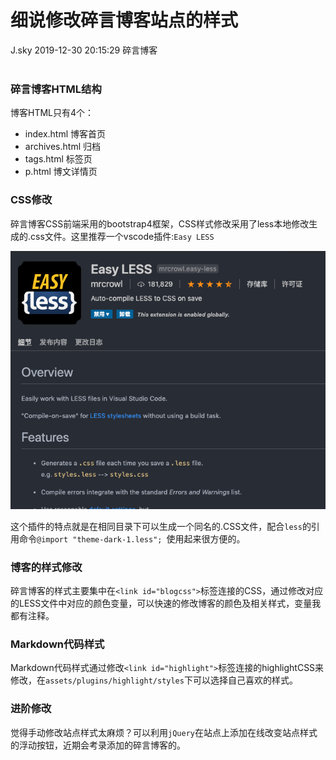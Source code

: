 <div class="blog-article">
<h1 class="title">细说修改碎言博客站点的样式</h1>
<span class="author">J.sky</span>
<span class="time">2019-12-30 20:15:29</span>
<span class="tag">碎言博客</span>
</div>
</br>

### 碎言博客HTML结构

博客HTML只有4个：

* index.html  博客首页
* archives.html 归档
* tags.html 标签页
* p.html 博文详情页

### CSS修改

碎言博客CSS前端采用的bootstrap4框架，CSS样式修改采用了less本地修改生成的.css文件。这里推荐一个vscode插件:`Easy LESS`

![](assets/images/blog/Snip20191231_2.png)

这个插件的特点就是在相同目录下可以生成一个同名的.CSS文件，配合`less`的引用命令`@import "theme-dark-1.less"; `使用起来很方便的。


### 博客的样式修改

碎言博客的样式主要集中在`<link id="blogcss">`标签连接的CSS，通过修改对应的LESS文件中对应的颜色变量，可以快速的修改博客的颜色及相关样式，变量我都有注释。

### Markdown代码样式

Markdown代码样式通过修改`<link id="highlight">`标签连接的highlightCSS来修改，在`assets/plugins/highlight/styles`下可以选择自己喜欢的样式。

### 进阶修改

觉得手动修改站点样式太麻烦？可以利用`jQuery`在站点上添加在线改变站点样式的浮动按钮，近期会考录添加的碎言博客的。